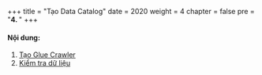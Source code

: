 +++
title = "Tạo Data Catalog"
date = 2020
weight = 4
chapter = false
pre = "<b>4. </b>"
+++

#### Nội dung:

1. [Tạo Glue Crawler](4.1-glue-crawler)
2. [Kiểm tra dữ liệu](4.2-test-data)
